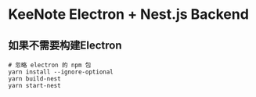 # KeeNote Electron + Nest.js Backend

## 如果不需要构建Electron

```shell
# 忽略 electron 的 npm 包
yarn install --ignore-optional
yarn build-nest
yarn start-nest
```
